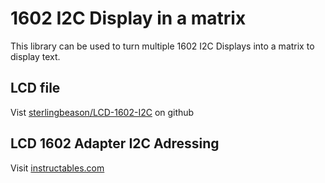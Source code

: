 # 1602 I2C Display in a matrix

This library can be used to turn multiple 1602 I2C Displays into a matrix to display text.

## LCD file
Vist [sterlingbeason/LCD-1602-I2C](https://github.com/sterlingbeason/LCD-1602-I2C/tree/master) on github

## LCD 1602 Adapter I2C Adressing
Visit [instructables.com](https://www.instructables.com/1602-2004-LCD-Adapter-Addressing/)
